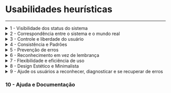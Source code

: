 # Usabilidades heurísticas

---

<details>
  <summary>1 - Visibilidade dos status do sistema</summary>
  <img src="1.png">
</details>
<details>
  <summary>2 - Correspondência entre o sistema e o mundo real</summary>
  <img src="2.png">
</details>
<details>
  <summary>3 - Controle e liberdade do usuário</summary>
  <img src="3.png">
</details>

<details>
  <summary>4 - Consistência e Padrões</summary>
  <img src="4.png">
</details>

<details>
  <summary>5 - Prevenção de erros</summary>
  <img src="5.png">
</details>

<details>
  <summary>6 - Reconhecimento em vez de lembrança</summary>
  <img src="6.png">
</details>

<details>
  <summary>7 - Flexibilidade e eficiência de uso</summary>
  <img src="7.png">
</details>

<details>
  <summary>8 - Design Estético e Minimalista</summary>
  <img src="8.png">
</details>

<details>
  <summary>9 - Ajude os usuários a reconhecer, diagnosticar e se recuperar de erros</summary>
  <img src="9.png">
</details>

### 10 - Ajuda e Documentação
